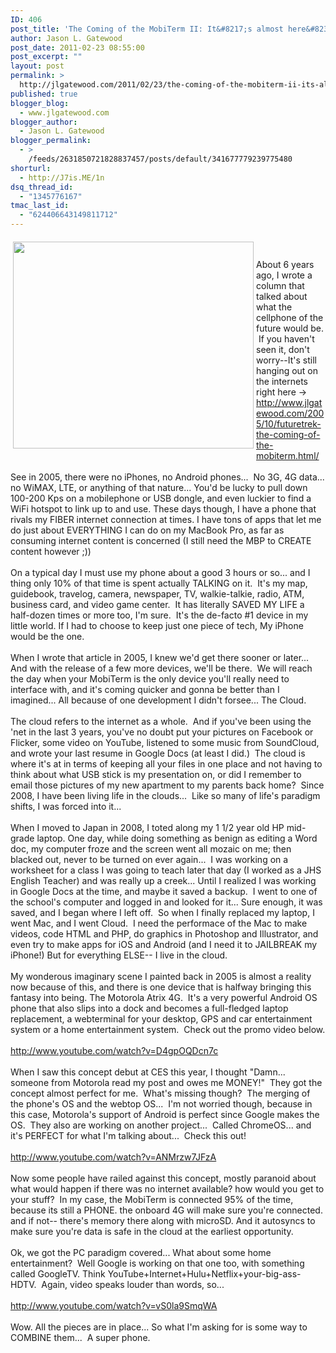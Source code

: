 ```yaml
---
ID: 406
post_title: 'The Coming of the MobiTerm II: It&#8217;s almost here&#8230;'
author: Jason L. Gatewood
post_date: 2011-02-23 08:55:00
post_excerpt: ""
layout: post
permalink: >
  http://jlgatewood.com/2011/02/23/the-coming-of-the-mobiterm-ii-its-almost-here/
published: true
blogger_blog:
  - www.jlgatewood.com
blogger_author:
  - Jason L. Gatewood
blogger_permalink:
  - >
    /feeds/2631850721828837457/posts/default/341677779239775480
shorturl:
  - http://J7is.ME/1n
dsq_thread_id:
  - "1345776167"
tmac_last_id:
  - "624406643149811712"
---
```

<img class="alignleft" style="margin-right: 4px; margin-left: 4px; margin-top: 6px; margin-bottom: 6px;" src="http://www.jlgatewood.com/wp-content/uploads/2011/03/Atrix4G2.jpg" alt="" width="385" height="331" align="left" /><br /><br />About 6 years ago, I wrote a column that talked about what the cellphone of the future would be.  If you haven't seen it, don't worry--It's still hanging out on the internets right here → <a href="http://www.jlgatewood.com/2005/10/futuretrek-the-coming-of-the-mobiterm.html/" target="_self">http://www.jlgatewood.com/2005/10/futuretrek-the-coming-of-the-mobiterm.html/</a><br /><br />See in 2005, there were no iPhones, no Android phones...  No 3G, 4G data... no WiMAX, LTE, or anything of that nature... You'd be lucky to pull down 100-200 Kps on a mobilephone or USB dongle, and even luckier to find a WiFi hotspot to link up to and use. These days though, I have a phone that rivals my FIBER internet connection at times. I have tons of apps that let me do just about EVERYTHING I can do on my MacBook Pro, as far as consuming internet content is concerned (I still need the MBP to CREATE content however ;))<br /><br />On a typical day I must use my phone about a good 3 hours or so... and I thing only 10% of that time is spent actually TALKING on it.  It's my map, guidebook, travelog, camera, newspaper, TV, walkie-talkie, radio, ATM, business card, and video game center.  It has literally SAVED MY LIFE a half-dozen times or more too, I'm sure.  It's the de-facto #1 device in my little world. If I had to choose to keep just one piece of tech, My iPhone would be the one.<br /><br />When I wrote that article in 2005, I knew we'd get there sooner or later... And with the release of a few more devices, we'll be there.  We will reach the day when your MobiTerm is the only device you'll really need to interface with, and it's coming quicker and gonna be better than I imagined... All because of one development I didn't forsee... The Cloud.<br /><br />The cloud refers to the internet as a whole.  And if you've been using the 'net in the last 3 years, you've no doubt put your pictures on Facebook or Flicker, some video on YouTube, listened to some music from SoundCloud, and wrote your last resume in Google Docs (at least I did.)  The cloud is where it's at in terms of keeping all your files in one place and not having to think about what USB stick is my presentation on, or did I remember to email those pictures of my new apartment to my parents back home?  Since 2008, I have been living life in the clouds...  Like so many of life's paradigm shifts, I was forced into it...<br /><br />When I moved to Japan in 2008, I toted along my 1 1/2 year old HP mid-grade laptop. One day, while doing something as benign as editing a Word doc, my computer froze and the screen went all mozaic on me; then blacked out, never to be turned on ever again...  I was working on a worksheet for a class I was going to teach later that day (I worked as a JHS English Teacher) and was really up a creek... Until I realized I was working in Google Docs at the time, and maybe it saved a backup.  I went to one of the school's computer and logged in and looked for it... Sure enough, it was saved, and I began where I left off.  So when I finally replaced my laptop, I went Mac, and I went Cloud.  I need the performace of the Mac to make videos, code HTML and PHP, do graphics in Photoshop and Illustrator, and even try to make apps for iOS and Android (and I need it to JAILBREAK my iPhone!) But for everything ELSE-- I live in the cloud.<br /><br />My wonderous imaginary scene I painted back in 2005 is almost a reality now because of this, and there is one device that is halfway bringing this fantasy into being. The Motorola Atrix 4G.  It's a very powerful Android OS phone that also slips into a dock and becomes a full-fledged laptop replacement, a webterminal for your desktop, GPS and car entertainment system or a home entertainment system.  Check out the promo video below.<br /><br />http://www.youtube.com/watch?v=D4gpOQDcn7c<br /><br />When I saw this concept debut at CES this year, I thought "Damn... someone from Motorola read my post and owes me MONEY!"  They got the concept almost perfect for me.  What's missing though?  The merging of the phone's OS and the webtop OS...  I'm not worried though, because in this case, Motorola's support of Android is perfect since Google makes the OS.  They also are working on another project...  Called ChromeOS... and it's PERFECT for what I'm talking about...  Check this out!<br /><br />http://www.youtube.com/watch?v=ANMrzw7JFzA<br /><br />Now some people have railed against this concept, mostly paranoid about what would happen if there was no internet available? how would you get to your stuff?  In my case, the MobiTerm is connected 95% of the time, because its still a PHONE. the onboard 4G will make sure you're connected. and if not-- there's memory there along with microSD. And it autosyncs to make sure you're data is safe in the cloud at the earliest opportunity.<br /><br />Ok, we got the PC paradigm covered... What about some home entertainment?  Well Google is working on that one too, with something called GoogleTV. Think YouTube+Internet+Hulu+Netflix+your-big-ass-HDTV.  Again, video speaks louder than words, so...<br /><br />http://www.youtube.com/watch?v=vS0la9SmqWA<br /><br />Wow. All the pieces are in place... So what I'm asking for is some way to COMBINE them...  A super phone.